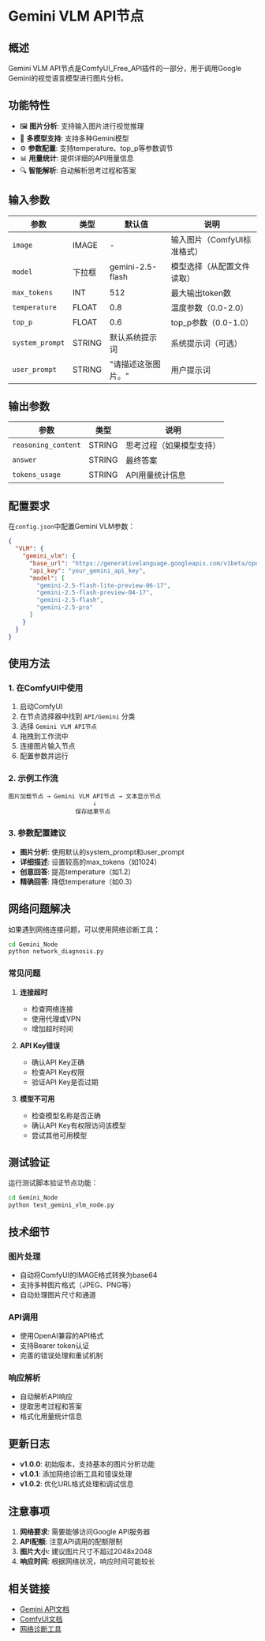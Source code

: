 # Gemini VLM API节点

## 概述

Gemini VLM API节点是ComfyUI_Free_API插件的一部分，用于调用Google Gemini的视觉语言模型进行图片分析。

## 功能特性

- 🖼️ **图片分析**: 支持输入图片进行视觉推理
- 🤖 **多模型支持**: 支持多种Gemini模型
- ⚙️ **参数配置**: 支持temperature、top_p等参数调节
- 📊 **用量统计**: 提供详细的API用量信息
- 🔍 **智能解析**: 自动解析思考过程和答案

## 输入参数

| 参数 | 类型 | 默认值 | 说明 |
|------|------|--------|------|
| `image` | IMAGE | - | 输入图片（ComfyUI标准格式） |
| `model` | 下拉框 | gemini-2.5-flash | 模型选择（从配置文件读取） |
| `max_tokens` | INT | 512 | 最大输出token数 |
| `temperature` | FLOAT | 0.8 | 温度参数（0.0-2.0） |
| `top_p` | FLOAT | 0.6 | top_p参数（0.0-1.0） |
| `system_prompt` | STRING | 默认系统提示词 | 系统提示词（可选） |
| `user_prompt` | STRING | "请描述这张图片。" | 用户提示词 |

## 输出参数

| 参数 | 类型 | 说明 |
|------|------|------|
| `reasoning_content` | STRING | 思考过程（如果模型支持） |
| `answer` | STRING | 最终答案 |
| `tokens_usage` | STRING | API用量统计信息 |

## 配置要求

在`config.json`中配置Gemini VLM参数：

```json
{
  "VLM": {
    "gemini_vlm": {
      "base_url": "https://generativelanguage.googleapis.com/v1beta/openai/",
      "api_key": "your_gemini_api_key",
      "model": [
        "gemini-2.5-flash-lite-preview-06-17",
        "gemini-2.5-flash-preview-04-17",
        "gemini-2.5-flash",
        "gemini-2.5-pro"
      ]
    }
  }
}
```

## 使用方法

### 1. 在ComfyUI中使用

1. 启动ComfyUI
2. 在节点选择器中找到 `API/Gemini` 分类
3. 选择 `Gemini VLM API节点`
4. 拖拽到工作流中
5. 连接图片输入节点
6. 配置参数并运行

### 2. 示例工作流

```
图片加载节点 → Gemini VLM API节点 → 文本显示节点
                        ↓
                   保存结果节点
```

### 3. 参数配置建议

- **图片分析**: 使用默认的system_prompt和user_prompt
- **详细描述**: 设置较高的max_tokens（如1024）
- **创意回答**: 提高temperature（如1.2）
- **精确回答**: 降低temperature（如0.3）

## 网络问题解决

如果遇到网络连接问题，可以使用网络诊断工具：

```bash
cd Gemini_Node
python network_diagnosis.py
```

### 常见问题

1. **连接超时**
   - 检查网络连接
   - 使用代理或VPN
   - 增加超时时间

2. **API Key错误**
   - 确认API Key正确
   - 检查API Key权限
   - 验证API Key是否过期

3. **模型不可用**
   - 检查模型名称是否正确
   - 确认API Key有权限访问该模型
   - 尝试其他可用模型

## 测试验证

运行测试脚本验证节点功能：

```bash
cd Gemini_Node
python test_gemini_vlm_node.py
```

## 技术细节

### 图片处理
- 自动将ComfyUI的IMAGE格式转换为base64
- 支持多种图片格式（JPEG、PNG等）
- 自动处理图片尺寸和通道

### API调用
- 使用OpenAI兼容的API格式
- 支持Bearer token认证
- 完善的错误处理和重试机制

### 响应解析
- 自动解析API响应
- 提取思考过程和答案
- 格式化用量统计信息

## 更新日志

- **v1.0.0**: 初始版本，支持基本的图片分析功能
- **v1.0.1**: 添加网络诊断工具和错误处理
- **v1.0.2**: 优化URL格式处理和调试信息

## 注意事项

1. **网络要求**: 需要能够访问Google API服务器
2. **API配额**: 注意API调用的配额限制
3. **图片大小**: 建议图片尺寸不超过2048x2048
4. **响应时间**: 根据网络状况，响应时间可能较长

## 相关链接

- [Gemini API文档](https://ai.google.dev/docs)
- [ComfyUI文档](https://github.com/comfyanonymous/ComfyUI)
- [网络诊断工具](./network_diagnosis.py) 